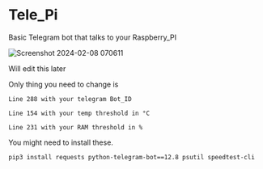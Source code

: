 # Tele_Pi
Basic Telegram bot that talks to your Raspberry_PI

![Screenshot 2024-02-08 070611](https://github.com/wpa-2/Tele_Pi/assets/9049886/b456556a-2093-448a-af4d-ce5be3127681)



Will edit this later 

Only thing you need to change is
```
Line 288 with your telegram Bot_ID
```

```
Line 154 with your temp threshold in °C
```
```
Line 231 with your RAM threshold in %
```

You might need to install these. 
```
pip3 install requests python-telegram-bot==12.8 psutil speedtest-cli  
```
